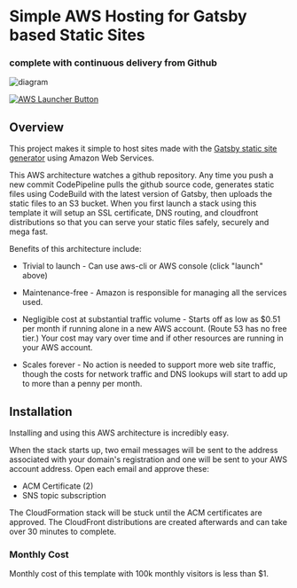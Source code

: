 # Simple AWS Hosting for Gatsby based Static Sites
### complete with continuous delivery from Github

![diagram](https://raw.githubusercontent.com/velomash/aws-git-backed-gatsby-static-site/master/architecture.png "Architecture dagram: Git-backed static website powerd by AWS")

[![AWS Launcher Button](https://s3.amazonaws.com/cloudformation-examples/cloudformation-launch-stack.png)](https://console.aws.amazon.com/cloudformation/home?region=us-east-1#/stacks/new?stackName=gatsby_static_site&templateURL=https://raw.githubusercontent.com/velomash/aws-git-backed-gatsby-static-site/master/cloudformation.yaml)

## Overview

This project makes it simple to host sites made with the
[Gatsby static site generator](https://www.gatsbyjs.org/) using
Amazon Web Services. 

This AWS architecture watches a github repository. Any time you
push a new commit CodePipeline pulls the github source code,
generates static files using CodeBuild with the latest version of
Gatsby, then uploads the static files to an S3 bucket. When you
first launch a stack using this template it will setup an SSL
certificate, DNS routing, and cloudfront distributions so that
you can serve your static files safely, securely and mega fast.

Benefits of this architecture include:

 - Trivial to launch - Can use aws-cli or AWS console (click "launch"
   above)

 - Maintenance-free - Amazon is responsible for managing all the
   services used.

 - Negligible cost at substantial traffic volume - Starts off as low
   as $0.51 per month if running alone in a new AWS account. (Route 53
   has no free tier.) Your cost may vary over time and if other
   resources are running in your AWS account.

 - Scales forever - No action is needed to support more web site
   traffic, though the costs for network traffic and DNS lookups will
   start to add up to more than a penny per month.

## Installation

Installing and using this AWS architecture is incredibly easy. 

When the stack starts up, two email messages will be sent to the
address associated with your domain's registration and one will be
sent to your AWS account address. Open each email and approve these:

 - ACM Certificate (2)
 - SNS topic subscription

The CloudFormation stack will be stuck until the ACM certificates are
approved. The CloudFront distributions are created afterwards and can
take over 30 minutes to complete.

### Monthly Cost

Monthly cost of this template with 100k monthly visitors is less than $1.
